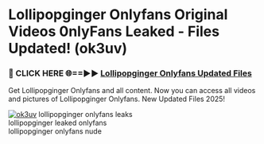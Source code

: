 # Lollipopginger Onlyfans Original Videos 0nlyFans Leaked - Files Updated! (ok3uv)

<h3>🔴 CLICK HERE 🌐==►► <a href="https://tinyurl.com/x26r9saj" rel="nofollow">Lollipopginger Onlyfans Updated Files</a></h3>

Get Lollipopginger Onlyfans and all content. Now you can access all videos and pictures of Lollipopginger Onlyfans. New Updated Files 2025!

[![ok3uv](https://i.imgur.com/LkgZPqh.gif)](https://tinyurl.com/x26r9saj)
lollipopginger onlyfans leaks<br>
lollipopginger leaked onlyfans<br>
lollipopginger onlyfans nude